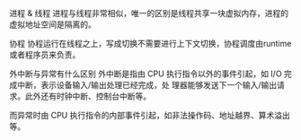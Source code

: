 进程 & 线程
进程与线程非常相似，唯一的区别是线程共享一块虚拟内存，进程的虚拟地址空间是隔离的。

协程
协程运行在线程之上，写成切换不需要进行上下文切换，协程调度由runtime或者程序员来负责。

外中断与异常有什么区别
外中断是指由 CPU 执行指令以外的事件引起，如 I/O 完成中断，表示设备输入/输出处理已经完成，处 理器能够发送下一个输入/输出请求。此外还有时钟中断、控制台中断等。

而异常时由 CPU 执行指令的内部事件引起，如非法操作码、地址越界、算术溢出等。
